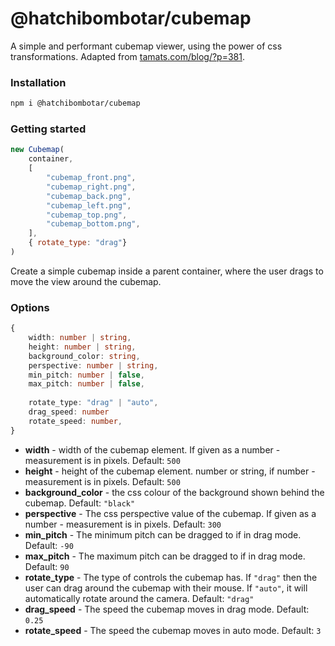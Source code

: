 # @hatchibombotar/cubemap

A simple and performant cubemap viewer, using the power of css transformations.
Adapted from [tamats.com/blog/?p=381](https://www.tamats.com/blog/?p=381).

### Installation

```sh
npm i @hatchibombotar/cubemap
```

### Getting started

```js
new Cubemap(
    container,
    [
        "cubemap_front.png",
        "cubemap_right.png",
        "cubemap_back.png",
        "cubemap_left.png",
        "cubemap_top.png",
        "cubemap_bottom.png",
    ],
    { rotate_type: "drag"}
)
```
Create a simple cubemap inside a parent container, where the user drags to move the view around the cubemap.

### Options
```ts
{
    width: number | string,
    height: number | string,
    background_color: string,
    perspective: number | string,
    min_pitch: number | false,
    max_pitch: number | false,
    
    rotate_type: "drag" | "auto",
    drag_speed: number
    rotate_speed: number,
}
```

- **width** - width of the cubemap element. If given as a number - measurement is in pixels. Default: `500`
- **height** - height of the cubemap element. number or string, if number - measurement is in pixels. Default: `500`
- **background_color** - the css colour of the background shown behind the cubemap.  Default: `"black"`
- **perspective** - The css perspective value of the cubemap. If given as a number - measurement is in pixels. Default: `300`
- **min_pitch** - The minimum pitch can be dragged to if in drag mode. Default: `-90`
- **max_pitch** - The maximum pitch can be dragged to if in drag mode. Default: `90`
- **rotate_type** - The type of controls the cubemap has. If `"drag"` then the user can drag around the cubemap with their mouse. If `"auto"`, it will automatically rotate around the camera. Default: `"drag"`
- **drag_speed** - The speed the cubemap moves in drag mode. Default: `0.25`
- **rotate_speed** - The speed the cubemap moves in auto mode. Default: `3`